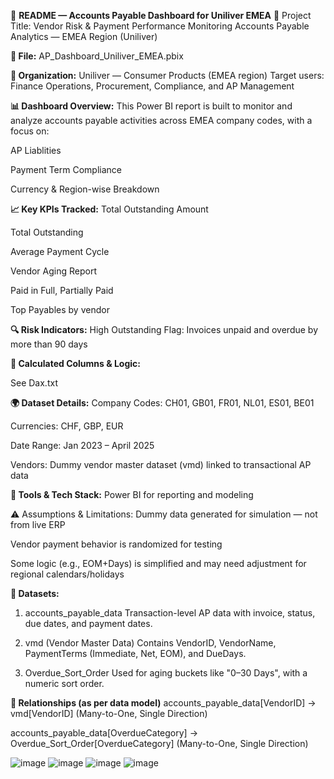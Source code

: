 📘 **README — Accounts Payable Dashboard for Uniliver EMEA**
🔖 Project Title:
Vendor Risk & Payment Performance Monitoring
Accounts Payable Analytics — EMEA Region (Uniliver)

**📂 File:**
AP_Dashboard_Uniliver_EMEA.pbix

**🏢 Organization:**
Uniliver — Consumer Products (EMEA region)
Target users: Finance Operations, Procurement, Compliance, and AP Management

**📊 Dashboard Overview:**
This Power BI report is built to monitor and analyze accounts payable activities across EMEA company codes, with a focus on:

AP Liablities

Payment Term Compliance

Currency & Region-wise Breakdown

**📈 Key KPIs Tracked:**
Total Outstanding Amount

Total Outstanding

Average Payment Cycle

Vendor Aging Report

Paid in Full, Partially Paid

Top Payables by vendor

**🔍 Risk Indicators:**
High Outstanding Flag: Invoices unpaid and overdue by more than 90 days

**🧮 Calculated Columns & Logic:**

See Dax.txt

**🌍 Dataset Details:**
Company Codes: CH01, GB01, FR01, NL01, ES01, BE01

Currencies: CHF, GBP, EUR

Date Range: Jan 2023 – April 2025

Vendors: Dummy vendor master dataset (vmd) linked to transactional AP data


**🧰 Tools & Tech Stack:**
Power BI for reporting and modeling

⚠️ Assumptions & Limitations:
Dummy data generated for simulation — not from live ERP

Vendor payment behavior is randomized for testing

Some logic (e.g., EOM+Days) is simplified and may need adjustment for regional calendars/holidays

**🧾 Datasets:**
1. accounts_payable_data
Transaction-level AP data with invoice, status, due dates, and payment dates.

2. vmd (Vendor Master Data)
Contains VendorID, VendorName, PaymentTerms (Immediate, Net, EOM), and DueDays.

3. Overdue_Sort_Order
Used for aging buckets like "0–30 Days", with a numeric sort order.

**🔗 Relationships (as per data model)**
accounts_payable_data[VendorID] → vmd[VendorID] (Many-to-One, Single Direction)

accounts_payable_data[OverdueCategory] → Overdue_Sort_Order[OverdueCategory] (Many-to-One, Single Direction)

![image](https://github.com/user-attachments/assets/f5c62085-33bf-4d8e-bb18-4afef77bc5b2)
![image](https://github.com/user-attachments/assets/0a0fb52f-7b8c-4512-acd8-329053af0f3a)
![image](https://github.com/user-attachments/assets/0feb4ef0-295b-4a9a-b173-512d78fbb3f9)
![image](https://github.com/user-attachments/assets/83024335-0be8-4ceb-8eef-80dae5ad75f8)





